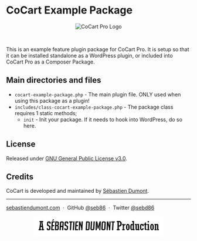 # CoCart Example Package

<p align="center"><img src="https://cocart.xyz/wp-content/uploads/2020/08/Logo-1024x534.jpg.webp" alt="CoCart Pro Logo" /></p>

<br>

This is an example feature plugin package for CoCart Pro. It is setup so that it can be installed standalone as a WordPress plugin, or included into CoCart Pro as a Composer Package.

## Main directories and files

- `cocart-example-package.php` - The main plugin file. ONLY used when using this package as a plugin!
- `includes/class-cocart-example-package.php` - The package class requires 1 static methods; 
  - `init` - Init your package. If it needs to hook into WordPress, do so here.


## License

Released under [GNU General Public License v3.0](http://www.gnu.org/licenses/gpl-3.0.html).

## Credits

CoCart is developed and maintained by [Sébastien Dumont](https://github.com/seb86).

---

[sebastiendumont.com](https://sebastiendumont.com) &nbsp;&middot;&nbsp;
GitHub [@seb86](https://github.com/seb86) &nbsp;&middot;&nbsp;
Twitter [@sebd86](https://twitter.com/sebd86)

<p align="center">
    <img src="https://raw.githubusercontent.com/seb86/my-open-source-readme-template/master/a-sebastien-dumont-production.png" width="353">
</p>